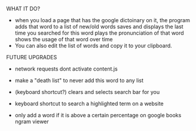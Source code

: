 WHAT IT DO?
- when you load a page that has the google dictoinary on it, 
	the program adds that word to a list of new/old words
	saves and displays the last time you searched for this word
	plays the pronunciation of that word
	shows the usage of that word over time
- You can also edit the list of words and copy it to your clipboard. 

FUTURE UPGRADES
- network requests dont activate content.js
- make a "death list" to never add this word to any list 
- (keyboard shortcut?) clears and selects search bar for you

- keyboard shortcut to search a highlighted term on a website 
- only add a word if it is above a certain percentage on google books ngram viewer
